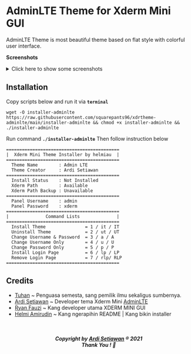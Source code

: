 # AdminLTE Theme for Xderm Mini GUI
AdminLTE Theme is most beautiful theme based on flat style with colorful user interface.

**Screenshots**
<details><summary>Click here to show some screenshots</summary>
<p>
  
![image](https://user-images.githubusercontent.com/20932301/126377447-22e314e4-1642-4ae8-8f57-8bc6e0d25816.png)

![image](https://user-images.githubusercontent.com/20932301/126377519-6e35984f-780c-411f-87de-06f24d87f849.png)
 
![image](https://user-images.githubusercontent.com/20932301/126377546-60530365-ad5f-4eca-86dd-d46f0dc476d3.png)

![image](https://user-images.githubusercontent.com/20932301/126377603-344019db-b104-4140-8fab-fe897ced3e81.png)

![image](https://user-images.githubusercontent.com/20932301/126377661-88a07ebe-b6b1-48ad-bc81-1ef031418599.png)
  
</p>
</details>

## Installation

Copy scripts below and run it via **```terminal```**
```
wget -O installer-adminlte https://raw.githubusercontent.com/squarepants96/xdrtheme-adminlte/main/installer-adminlte && chmod +x installer-adminlte && ./installer-adminlte
```

Run command **```./installer-adminlte```** Then follow instruction below
```
===========================================
|  Xderm Mini Theme Installer by helmiau  |
===========================================
  Theme Name        : Admin LTE
  Theme Creator     : Ardi Setiawan
===========================================
  Install Status    : Not Installed
  Xderm Path        : Available
  Xderm Path Backup : Unavailable
===========================================
  Panel Username    : admin
  Panel Password    : xderm
===========================================
|              Command Lists              |
===========================================
  Install Theme               = 1 / it / IT
  Uninstall Theme             = 2 / ut / UT
  Change Username & Password  = 3 / a / A
  Change Username Only        = 4 / u / U
  Change Password Only        = 5 / p / P
  Install Login Page          = 6 / lp / LP
  Remove Login Page           = 7 / rlp/ RLP
===========================================
```


## Credits
- [Tuhan](https://id.wikipedia.org/wiki/Tuhan) ~ Penguasa semesta, sang pemilik ilmu sekaligus sumbernya.
- [Ardi Setiawan](https://www.facebook.com/ardi.o.setia) ~ Developer tema Xderm Mini [AdminLTE](https://github.com/Putra-0/theme-xderm-putra)
- [Ryan Fauzi](https://github.com/ryanfauzi1) ~ Kang developer utama XDERM MINI GUI
- [Helmi Amirudin](https://github.com/helmiau) ~ Kang ngerapihin README | Kang bikin installer
<br>
<h5 align="center">Copyright by <a href="https://github.com/squarepants96">Ardi Setiawan</a> ® 2021 <br> Thank You ! 🤝</h3>
